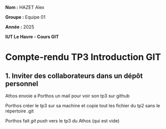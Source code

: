 **Nom :** HAZET Alex

**Groupe :** Equipe 01

**Année :** 2025

**IUT Le Havre - Cours GIT**

# Compte-rendu TP3 Introduction GIT



## 1. Inviter des collaborateurs dans un dépôt personnel

Athos envoie a Porthos un mail pour voir son tp3 sur github 

Porthos créer le tp3 sur sa machine et copie tout les fichier du tp2 sans le répertoire .git

Porthos fait _git push_ vers le tp3 du Athos (qui est vide)